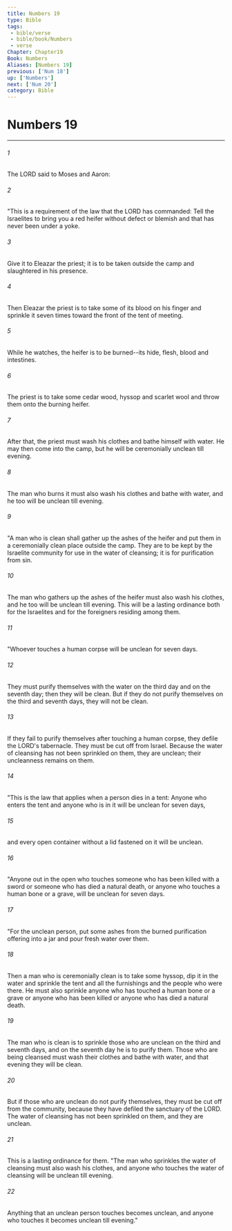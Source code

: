 ```yaml
---
title: Numbers 19
type: Bible
tags:
 - bible/verse
 - bible/book/Numbers
 - verse
Chapter: Chapter19
Book: Numbers
Aliases: [Numbers 19]
previous: ['Num 18']
up: ['Numbers']
next: ['Num 20']
category: Bible
---
```

# Numbers 19

***


###### 1 
The LORD said to Moses and Aaron: 

###### 2 
"This is a requirement of the law that the LORD has commanded: Tell the Israelites to bring you a red heifer without defect or blemish and that has never been under a yoke. 

###### 3 
Give it to Eleazar the priest; it is to be taken outside the camp and slaughtered in his presence. 

###### 4 
Then Eleazar the priest is to take some of its blood on his finger and sprinkle it seven times toward the front of the tent of meeting. 

###### 5 
While he watches, the heifer is to be burned--its hide, flesh, blood and intestines. 

###### 6 
The priest is to take some cedar wood, hyssop and scarlet wool and throw them onto the burning heifer. 

###### 7 
After that, the priest must wash his clothes and bathe himself with water. He may then come into the camp, but he will be ceremonially unclean till evening. 

###### 8 
The man who burns it must also wash his clothes and bathe with water, and he too will be unclean till evening. 

###### 9 
"A man who is clean shall gather up the ashes of the heifer and put them in a ceremonially clean place outside the camp. They are to be kept by the Israelite community for use in the water of cleansing; it is for purification from sin. 

###### 10 
The man who gathers up the ashes of the heifer must also wash his clothes, and he too will be unclean till evening. This will be a lasting ordinance both for the Israelites and for the foreigners residing among them. 

###### 11 
"Whoever touches a human corpse will be unclean for seven days. 

###### 12 
They must purify themselves with the water on the third day and on the seventh day; then they will be clean. But if they do not purify themselves on the third and seventh days, they will not be clean. 

###### 13 
If they fail to purify themselves after touching a human corpse, they defile the LORD's tabernacle. They must be cut off from Israel. Because the water of cleansing has not been sprinkled on them, they are unclean; their uncleanness remains on them. 

###### 14 
"This is the law that applies when a person dies in a tent: Anyone who enters the tent and anyone who is in it will be unclean for seven days, 

###### 15 
and every open container without a lid fastened on it will be unclean. 

###### 16 
"Anyone out in the open who touches someone who has been killed with a sword or someone who has died a natural death, or anyone who touches a human bone or a grave, will be unclean for seven days. 

###### 17 
"For the unclean person, put some ashes from the burned purification offering into a jar and pour fresh water over them. 

###### 18 
Then a man who is ceremonially clean is to take some hyssop, dip it in the water and sprinkle the tent and all the furnishings and the people who were there. He must also sprinkle anyone who has touched a human bone or a grave or anyone who has been killed or anyone who has died a natural death. 

###### 19 
The man who is clean is to sprinkle those who are unclean on the third and seventh days, and on the seventh day he is to purify them. Those who are being cleansed must wash their clothes and bathe with water, and that evening they will be clean. 

###### 20 
But if those who are unclean do not purify themselves, they must be cut off from the community, because they have defiled the sanctuary of the LORD. The water of cleansing has not been sprinkled on them, and they are unclean. 

###### 21 
This is a lasting ordinance for them. "The man who sprinkles the water of cleansing must also wash his clothes, and anyone who touches the water of cleansing will be unclean till evening. 

###### 22 
Anything that an unclean person touches becomes unclean, and anyone who touches it becomes unclean till evening." 
